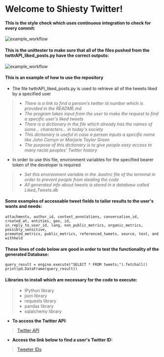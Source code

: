 # **Welcome to Shiesty Twitter!**

#### This is the style check which uses continuous integration to check for every commit: 


![example_workflow](https://github.com/ianyeaton/Twitter/actions/workflows/lint.yaml/badge.svg)


#### This is the unittester to make sure that all of the files pushed from the twttrAPI_liked_posts.py have the correct outputs:


![example_workflow](https://github.com/ianyeaton/Twitter/actions/workflows/tester.yaml/badge.svg)


#### **This is an example of how to use the repository**


* The file twttrAPI_liked_posts.py is used to retrieve all of the tweets liked by a specified user
> - *There is a link to find a person's twitter id number which is provided in the README.md*
> - *The program takes input from the user to make the request to find a specific user's liked tweets*
> - *There is a dictionary in the file which already has the names of some... characters... in today's society*
> - *This dictionary is useful in case a person inputs a specific name like John Cornyn or Marjorie Taylor Green*
> - *The purpose of this dictionary is to give people easy access to many racist peoples' Twitter history*


* In order to use this file, environment variables for the specified bearer token of the developer is required
> - *Set this environment variable in the .bashrc file of the terminal in order to prevent people from stealing the code*
> - *All generated info about tweets is stored in a database called Liked_Tweets.db*


#### Some examples of accessable tweet fields to tailor results to the user's wants and needs:
    attachments, author_id, context_annotations, conversation_id, created_at, entities, geo, id,
    in_reply_to_user_id, lang, non_public_metrics, organic_metrics, possibly_sensitive, 
    promoted_metrics, public_metrics, referenced_tweets, source, text, and withheld


#### These lines of code below are good in order to test the functionality of the generated Database:
    query_result = engine.execute("SELECT * FROM tweets;").fetchall()
    print(pd.DataFrame(query_result))


#### Libraries to install which are necessary for the code to execute:
> - IPython library
> - json library
> - requests library
> - pandas library
> - sqlalchemy library

- **To access the Twitter API:**
> [Twitter API](https://developer.twitter.com/en/docs/twitter-api)

- **Access the link below to find a user's Twitter ID:**
> [Tweeter IDs](https://tweeterid.com/)